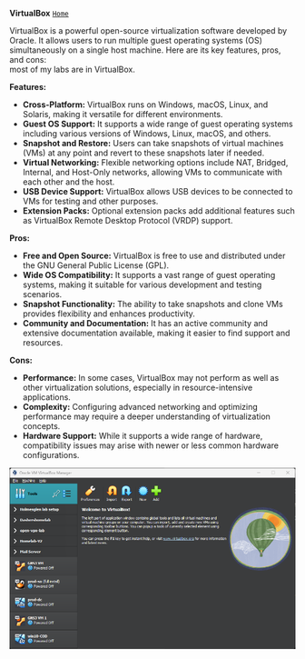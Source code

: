 **VirtualBox**    [`Home`](https://github.com/rajeevlraman)<br>

VirtualBox is a powerful open-source virtualization software developed by Oracle. It allows users to run multiple guest operating systems (OS) simultaneously on a single host machine. Here are its key features, pros, and cons:<br>
most of my labs are in VirtualBox.

**Features:**
- **Cross-Platform:** VirtualBox runs on Windows, macOS, Linux, and Solaris, making it versatile for different environments.
- **Guest OS Support:** It supports a wide range of guest operating systems including various versions of Windows, Linux, macOS, and others.
- **Snapshot and Restore:** Users can take snapshots of virtual machines (VMs) at any point and revert to these snapshots later if needed.
- **Virtual Networking:** Flexible networking options include NAT, Bridged, Internal, and Host-Only networks, allowing VMs to communicate with each other and the host.
- **USB Device Support:** VirtualBox allows USB devices to be connected to VMs for testing and other purposes.
- **Extension Packs:** Optional extension packs add additional features such as VirtualBox Remote Desktop Protocol (VRDP) support.

**Pros:**
- **Free and Open Source:** VirtualBox is free to use and distributed under the GNU General Public License (GPL).
- **Wide OS Compatibility:** It supports a vast range of guest operating systems, making it suitable for various development and testing scenarios.
- **Snapshot Functionality:** The ability to take snapshots and clone VMs provides flexibility and enhances productivity.
- **Community and Documentation:** It has an active community and extensive documentation available, making it easier to find support and resources.

**Cons:**
- **Performance:** In some cases, VirtualBox may not perform as well as other virtualization solutions, especially in resource-intensive applications.
- **Complexity:** Configuring advanced networking and optimizing performance may require a deeper understanding of virtualization concepts.
- **Hardware Support:** While it supports a wide range of hardware, compatibility issues may arise with newer or less common hardware configurations.

<img align="center" src="/images/VIRTUAL BOX.png" /><br/>

